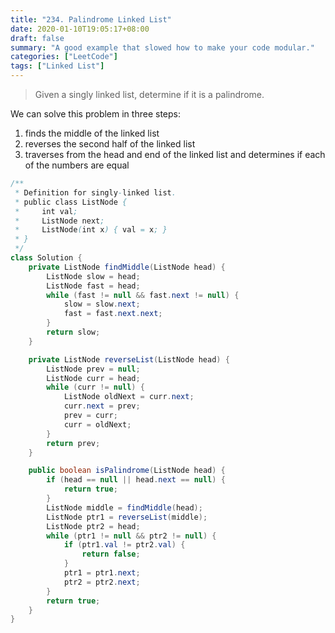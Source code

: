 ```yaml
---
title: "234. Palindrome Linked List"
date: 2020-01-10T19:05:17+08:00
draft: false
summary: "A good example that slowed how to make your code modular."
categories: ["LeetCode"]
tags: ["Linked List"]
---
```


> Given a singly linked list, determine if it is a palindrome.

We can solve this problem in three steps:

1. finds the middle of the linked list
2. reverses the second half of the linked list
3. traverses from the head and end of the linked list and determines if each of the numbers are equal

```java
/**
 * Definition for singly-linked list.
 * public class ListNode {
 *     int val;
 *     ListNode next;
 *     ListNode(int x) { val = x; }
 * }
 */
class Solution {
    private ListNode findMiddle(ListNode head) {
        ListNode slow = head;
        ListNode fast = head;
        while (fast != null && fast.next != null) {
            slow = slow.next;
            fast = fast.next.next;
        }
        return slow;
    }

    private ListNode reverseList(ListNode head) {
        ListNode prev = null;
        ListNode curr = head;
        while (curr != null) {
            ListNode oldNext = curr.next;
            curr.next = prev;
            prev = curr;
            curr = oldNext;
        }
        return prev;
    }

    public boolean isPalindrome(ListNode head) {
        if (head == null || head.next == null) {
            return true;
        }
        ListNode middle = findMiddle(head);
        ListNode ptr1 = reverseList(middle);
        ListNode ptr2 = head;
        while (ptr1 != null && ptr2 != null) {
            if (ptr1.val != ptr2.val) {
                return false;
            }
            ptr1 = ptr1.next;
            ptr2 = ptr2.next;
        }
        return true;
    }
}
```

